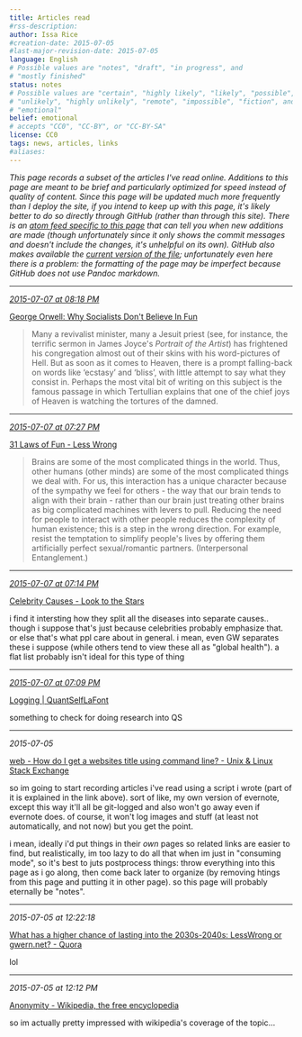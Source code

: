 ```yaml
---
title: Articles read
#rss-description: 
author: Issa Rice
#creation-date: 2015-07-05
#last-major-revision-date: 2015-07-05
language: English
# Possible values are "notes", "draft", "in progress", and
# "mostly finished"
status: notes
# Possible values are "certain", "highly likely", "likely", "possible",
# "unlikely", "highly unlikely", "remote", "impossible", "fiction", and
# "emotional"
belief: emotional
# accepts "CC0", "CC-BY", or "CC-BY-SA"
license: CC0
tags: news, articles, links
#aliases: 
---
```


*This page records a subset of the articles I've read online. Additions
to this page are meant to be brief and particularly optimized for speed
instead of quality of content. Since this page will be updated much more
frequently than I deploy the site, if you intend to keep up with this
page, it's likely better to do so directly through GitHub (rather than
through this site). There is an [atom feed specific to this
page][gh_atom] that can tell you when new additions are made (though
unfortunately since it only shows the commit messages and doesn't
include the changes, it's unhelpful on its own). GitHub also makes
available the [current version of the file][gh_curr]; unfortunately even
here there is a problem: the formatting of the page may be imperfect
because GitHub does not use Pandoc markdown.*

[gh_atom]: https://github.com/riceissa/issarice.com/commits/master/wiki/articles-read.md.atom
[gh_curr]: https://github.com/riceissa/issarice.com/blob/master/wiki/articles-read.md

<!--
    The line below *must* be the third line in this file containing
    just three hyphens.
-->

---


*<a href="#2015-07-07-at-08-18-pm" id=2015-07-07-at-08-18-pm>2015-07-07 at 08:18 PM</a>*

[George Orwell: Why Socialists Don't Believe In Fun](http://www.orwell.ru/library/articles/socialists/english/e_fun)


> Many a revivalist minister, many a Jesuit priest (see, for instance, the
> terrific sermon in James Joyce's *Portrait of the Artist*) has
> frightened his congregation almost out of their skins with his
> word-pictures of Hell. But as soon as it comes to Heaven, there is a
> prompt falling-back on words like ‘ecstasy’ and ‘bliss’, with little
> attempt to say what they consist in. Perhaps the most vital bit of
> writing on this subject is the famous passage in which Tertullian
> explains that one of the chief joys of Heaven is watching the tortures
> of the damned.

---



*<a href="#2015-07-07-at-07-27-pm" id=2015-07-07-at-07-27-pm>2015-07-07 at 07:27 PM</a>*

[31 Laws of Fun - Less Wrong](http://lesswrong.com/lw/y0/31_laws_of_fun/)

> Brains are some of the most complicated things in the world.  Thus,
> other humans (other minds) are some of the most complicated things we
> deal with.  For us, this interaction has a unique character because of
> the sympathy we feel for others - the way that our brain tends to
> align with their brain - rather than our brain just treating other
> brains as big complicated machines with levers to pull.  Reducing the
> need for people to interact with other people reduces the complexity
> of human existence; this is a step in the wrong direction.  For
> example, resist the temptation to simplify people's lives by offering
> them artificially perfect sexual/romantic partners. (Interpersonal
> Entanglement.)

---



*<a href="#2015-07-07-at-07-14-pm" id=2015-07-07-at-07-14-pm>2015-07-07 at 07:14 PM</a>*

[Celebrity Causes - Look to the Stars](https://www.looktothestars.org/cause)

i find it intersting how they split all the diseases into separate
causes.. though i suppose that's just because celebrities probably
emphasize that. or else that's what ppl care about in general. i mean,
even GW separates these i suppose (while others tend to view these all
as "global health"). a flat list probably isn't ideal for this type of
thing

---



*<a href="#2015-07-07-at-07-09-pm" id=2015-07-07-at-07-09-pm>2015-07-07 at 07:09 PM</a>*

[Logging | QuantSelfLaFont](http://quantselflafont.com/category/logging/)

something to check for doing research into QS


---


*2015-07-05*

[web - How do I get a websites title using command line? - Unix & Linux Stack Exchange](https://unix.stackexchange.com/questions/103252/how-do-i-get-a-websites-title-using-command-line)

so im going to start recording articles i've read using a script i wrote
(part of it is explained in the link above). sort of like, my own
version of evernote, except this way it'll all be git-logged and also
won't go away even if evernote does. of course, it won't log images and
stuff (at least not automatically, and not now) but you get the point.

i mean, ideally i'd put things in their *own* pages so related links are
easier to find, but realistically, im too lazy to do all that when im
just in "consuming mode", so it's best to juts postprocess things: throw
everything into this page as i go along, then come back later to
organize (by removing htings from this page and putting it in other
page). so this page will probably eternally be "notes".

---

*2015-07-05 at 12:22:18*

[What has a higher chance of lasting into the 2030s-2040s: LessWrong or gwern.net? - Quora](https://www.quora.com/Less-Wrong/What-has-a-higher-chance-of-lasting-into-the-2030s-2040s-LessWrong-or-gwern-net)

lol

---

*2015-07-05 at 12:12 PM*

[Anonymity - Wikipedia, the free encyclopedia](https://en.wikipedia.org/wiki/Anonymity)

so im actually pretty impressed with wikipedia's coverage of the topic...

